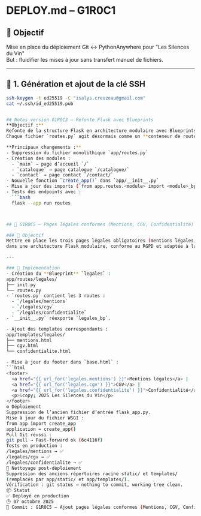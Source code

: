 # DEPLOY.md – G1R0C1
## 🎯 Objectif
Mise en place du déploiement Git ↔ PythonAnywhere pour "Les Silences du Vin"  
But : fluidifier les mises à jour sans transfert manuel de fichiers.

---

## 🔐 1. Génération et ajout de la clé SSH

```bash
ssh-keygen -t ed25519 -C "isalys.creuzeau@gmail.com"
cat ~/.ssh/id_ed25519.pub


## Notes version G1R0C3 – Refonte Flask avec Blueprints
**Objectif :**  
Refonte de la structure Flask en architecture modulaire avec Blueprints.  
Chaque fichier `routes.py` agit désormais comme un **conteneur de routes** pour son module.

**Principaux changements :**
- Suppression du fichier monolithique `app/routes.py`
- Création des modules :
  - `main` → page d’accueil `/`
  - `catalogue` → page catalogue `/catalogue/`
  - `contact` → page contact `/contact/`
- Nouvelle fonction `create_app()` dans `app/__init__.py`
- Mise à jour des imports (`from app.routes.<module> import <module>_bp`)
- Tests des endpoints avec :  
  ```bash
  flask --app run routes



## 🧾 G1R0C5 — Pages légales conformes (Mentions, CGV, Confidentialité)

### 🎯 Objectif
Mettre en place les trois pages légales obligatoires (mentions légales, CGV, politique de confidentialité)
dans une architecture Flask modulaire, conforme au RGPD et adaptée à la vente en ligne de vins.

---

### 🧱 Implémentation
- Création du **Blueprint** `legales` :
app/routes/legales/
├── init.py
└── routes.py
- `routes.py` contient les 3 routes :
  - `/legales/mentions`
  - `/legales/cgv`
  - `/legales/confidentialite`
- `__init__.py` réexporte `legales_bp`.

- Ajout des templates correspondants :
app/templates/legales/
├── mentions.html
├── cgv.html
└── confidentialite.html

- Mise à jour du footer dans `base.html` :
```html
<footer>
  <a href="{{ url_for('legales.mentions') }}">Mentions légales</a> |
  <a href="{{ url_for('legales.cgv') }}">CGV</a> |
  <a href="{{ url_for('legales.confidentialite') }}">Confidentialité</a>
  <p>&copy; 2025 Les Silences du Vin</p>
</footer>
⚙️ Déploiement
Suppression de l’ancien fichier d’entrée flask_app.py.
Mise à jour du fichier WSGI :
from app import create_app
application = create_app()
Pull Git réussi :
git pull → Fast-forward ok (6c4116f)
Tests en production :
/legales/mentions → ✅
/legales/cgv → ✅
/legales/confidentialite → ✅
🧹 Nettoyage post-déploiement
Suppression des anciens répertoires racine static/ et templates/
(remplacés par app/static/ et app/templates/).
Vérification : git status → nothing to commit, working tree clean.
📦 Statut
✅ Déployé en production
🕒 07 octobre 2025
🔖 Commit : G1R0C5 — Ajout pages légales conformes (Mentions, CGV, Confidentialité)
